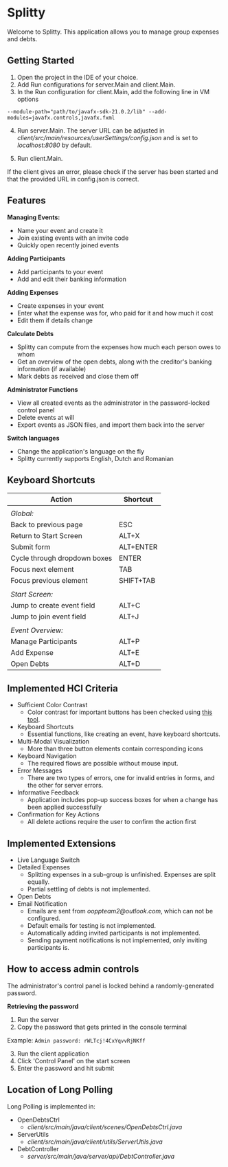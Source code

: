 # Splitty

Welcome to Splitty. This application allows you to manage group expenses and debts.

## Getting Started

1. Open the project in the IDE of your choice.
2. Add Run configurations for server.Main and client.Main.
3. In the Run configuration for client.Main, add the following line in VM options

`--module-path="path/to/javafx-sdk-21.0.2/lib" --add-modules=javafx.controls,javafx.fxml`

4. Run server.Main. The server URL can be adjusted in _client/src/main/resources/userSettings/config.json_ and is set to _localhost:8080_ by default.

5. Run client.Main.

If the client gives an error, please check if the server has been started and that the provided URL in config.json is correct.

## Features

**Managing Events:**

- Name your event and create it
- Join existing events with an invite code
- Quickly open recently joined events

**Adding Participants**
- Add participants to your event
- Add and edit their banking information

**Adding Expenses**
- Create expenses in your event
- Enter what the expense was for, who paid for it and how much it cost
- Edit them if details change

**Calculate Debts**
- Splitty can compute from the expenses how much each person owes to whom
- Get an overview of the open debts, along with the creditor's banking information (if available)
- Mark debts as received and close them off

**Administrator Functions**
- View all created events as the administrator in the password-locked control panel
- Delete events at will
- Export events as JSON files, and import them back into the server

**Switch languages**
- Change the application's language on the fly
- Splitty currently supports English, Dutch and Romanian

## Keyboard Shortcuts
| Action | Shortcut |
| ------ | ------ |
| | |
| _Global:_ | |
| Back to previous page | ESC |
| Return to Start Screen | ALT+X |
| Submit form | ALT+ENTER |
| Cycle through dropdown boxes | ENTER |
| Focus next element | TAB |
| Focus previous element | SHIFT+TAB |
| | |
| _Start Screen:_ | |
| Jump to create event field | ALT+C |
| Jump to join event field | ALT+J |
| | |
| _Event Overview:_ | |
| Manage Participants | ALT+P |
| Add Expense | ALT+E |
| Open Debts | ALT+D |

## Implemented HCI Criteria

- Sufficient Color Contrast
    - Color contrast for important buttons has been checked using [this tool](https://webaim.org/resources/contrastchecker/).
- Keyboard Shortcuts
    - Essential functions, like creating an event, have keyboard shortcuts.
- Multi-Modal Visualization
    - More than three button elements contain corresponding icons
- Keyboard Navigation
    - The required flows are possible without mouse input.
- Error Messages
    - There are two types of errors, one for invalid entries in forms, and the other for server errors.
- Informative Feedback
    - Application includes pop-up success boxes for when a change has been applied successfully
- Confirmation for Key Actions
    - All delete actions require the user to confirm the action first

## Implemented Extensions

- Live Language Switch
- Detailed Expenses
    - Splitting expenses in a sub-group is unfinished. Expenses are split equally.
    - Partial settling of debts is not implemented.
- Open Debts
- Email Notification
    - Emails are sent from _ooppteam2@outlook.com_, which can not be configured.
    - Default emails for testing is not implemented.
    - Automatically adding invited participants is not implemented.
    - Sending payment notifications is not implemented, only inviting participants is.

## How to access admin controls

The administrator's control panel is locked behind a randomly-generated password.

**Retrieving the password**
1. Run the server
2. Copy the password that gets printed in the console terminal

Example:
`Admin password: rWLTcj!4CxYqvvRjNKff`

3. Run the client application
4. Click 'Control Panel' on the start screen
5. Enter the password and hit submit

## Location of Long Polling

Long Polling is implemented in:
- OpenDebtsCtrl
    - _client/src/main/java/client/scenes/OpenDebtsCtrl.java_
- ServerUtils
    - _client/src/main/java/client/utils/ServerUtils.java_
- DebtController
    - _server/src/main/java/server/api/DebtController.java_
